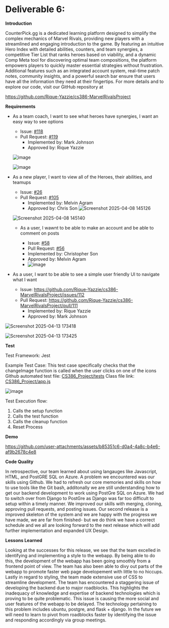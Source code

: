 # Deliverable 6:

**Introduction**

CounterPick.gg is a dedicated learning platform designed to simplify the complex mechanics of Marvel Rivals, providing new players with a streamlined and engaging introduction to the game. By featuring an intuitive Hero Index with detailed abilities, counters, and team synergies, a competitive Tier List that ranks heroes based on viability, and a dynamic Comp Meta tool for discovering optimal team compositions, the platform empowers players to quickly master essential strategies without frustration. Additional features such as an integrated account system, real-time patch notes, community insights, and a powerful search bar ensure that users have all the information they need at their fingertips. For more details and to explore our code, visit our GitHub repository at

https://github.com/Rique-Yazzie/cs386-MarvelRivalsProject

**Requirements**

- As a team coach, I want to see what heroes have synergies, I want an easy way to see options

  * Issue: [#118](https://github.com/Rique-Yazzie/cs386-MarvelRivalsProject/issues/118)
  * Pull Request: [#119](https://github.com/Rique-Yazzie/cs386-MarvelRivalsProject/pull/119)
     * Implemented by: Mark Johnson
     * Approved by: Rique Yazzie
       
  ![image](https://github.com/user-attachments/assets/ed665f5d-f65a-44ff-8f06-32a2be2010cb)

  ![image](https://github.com/user-attachments/assets/bcff8004-b6d4-4f02-b151-cbe4c27aad38)

- As a new player, I want to view all of the Heroes, their abilities, and teamups 

  * Issue: [#26](https://github.com/Rique-Yazzie/cs386-MarvelRivalsProject/issues/26)
  * Pull Request: [#105](https://github.com/Rique-Yazzie/cs386-MarvelRivalsProject/pull/105)
    * Implemented by: Melvin Agram
    * Approved by: Chris Son
  ![Screenshot 2025-04-08 145126](https://github.com/user-attachments/assets/5503410a-4200-493a-863a-41c6f1c3f94b)

  ![Screenshot 2025-04-08 145140](https://github.com/user-attachments/assets/7faf210e-c129-455a-956f-008dc0c7a564)


  - As a user, I wawnt to be able to make an account and be able to comment on posts

    * Issue: [#58](https://github.com/Rique-Yazzie/cs386-MarvelRivalsProject/issues/58)
    * Pull Request: [#56](https://github.com/Rique-Yazzie/cs386-MarvelRivalsProject/pull/56)
     * Implemented by: Christopher Son
     * Approved by: Melvin Agram
    * ![image](https://github.com/user-attachments/assets/20cab845-3560-42e2-919b-8e74e86cfda1)

- As a user, I want to be able to see a simple user friendly UI to navigate what I want

  * Issue: https://github.com/Rique-Yazzie/cs386-MarvelRivalsProject/issues/112
  * Pull Request: https://github.com/Rique-Yazzie/cs386-MarvelRivalsProject/pull/111
     * Implemented by: Rique Yazzie
     * Approved by: Mark Johnson
   
 ![Screenshot 2025-04-13 173418](https://github.com/user-attachments/assets/7cc48222-8eeb-4c88-8d2f-58edb2613464)

 ![Screenshot 2025-04-13 173425](https://github.com/user-attachments/assets/37e2559a-df03-41b2-b0bb-44baf31416f6)


**Test**

Test Framework: Jest 

Example Test Case: This test case specifically checks that the changeImage function is called when the user clicks on one of the icons
Github automated test file: [CS386_Project/tests](https://github.com/Rique-Yazzie/cs386-MarvelRivalsProject/tree/Riques-Branch/CS386_Project/tests) 
Class file link: [CS386_Project/app.js](https://github.com/Rique-Yazzie/cs386-MarvelRivalsProject/blob/Riques-Branch/CS386_Project/app.js)

![image](https://github.com/user-attachments/assets/b7aeb6d8-f676-48f2-b84b-687c298d5ab1)


Test Execution flow:

1. Calls the setup function
2. Calls the test function
3. Calls the cleanup function
4. Reset Process


**Demo**

https://github.com/user-attachments/assets/b85351c6-d0a4-4a8c-b4e6-af9b2678c4e8

**Code Quality**

In retrospective, our team learned about using langauges like Javascript, HTML, and PostGRE SQL on Azure. A problem we encountered was our skills using Github. We had to refresh our core memories and skills on how to use tools like the Git bash, additonally we are still understanding how to get our backend development to work using PostGre SQL on Azure. We had to switch over from Django to PostGre as Django was far too difficult to setup within a timely manner.
We improved our skills with merging, cloning, approving pull requests, and posting issues. Our second release is
a improved skeleton of the system and we are happy with the progress we have made, we are far from finished- but we do think we have a correct schedule and we all are looking forward to the next release which will add further implementation and expanded UX Design. 

**Lessons Learned**

Looking at the successes for this release, we see that the team excelled in identifying and implementing a style to the webapp. By being able to do this, the development of the webapp has been going smoothly from a frontend point of view. The team has also been able to divy out parts of the webapp to promote faster web page developement with little to no hiccups. Lastly in regard to styling, the team made extensive use of CSS to streamline development. The team has encountered a staggering issue of developing the backend due to major roadblocks. This highlights the inadequacy of knowledge and expertise of backend technologies which is proving to be quite problematic. This issue is causing the more social and user features of the webapp to be delayed. The technology pertaining to this problem includes ubuntu, postgre, and flask + django. In the future we will need to learn to pivot from roadblocks faster by identifying the issue and responding accordingly via group meetings.  

